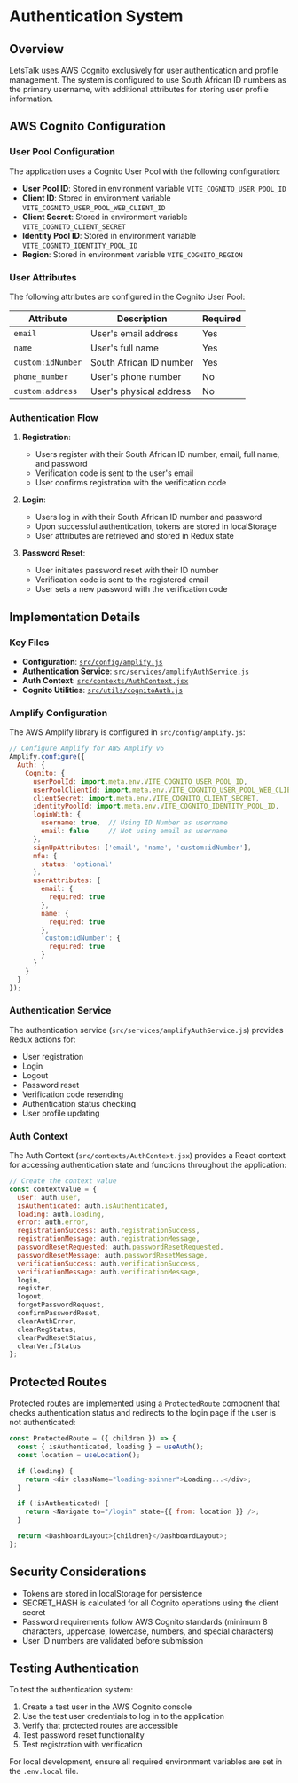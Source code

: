 # Authentication System

## Overview

LetsTalk uses AWS Cognito exclusively for user authentication and profile management. The system is configured to use South African ID numbers as the primary username, with additional attributes for storing user profile information.

## AWS Cognito Configuration

### User Pool Configuration

The application uses a Cognito User Pool with the following configuration:

- **User Pool ID**: Stored in environment variable `VITE_COGNITO_USER_POOL_ID`
- **Client ID**: Stored in environment variable `VITE_COGNITO_USER_POOL_WEB_CLIENT_ID`
- **Client Secret**: Stored in environment variable `VITE_COGNITO_CLIENT_SECRET`
- **Identity Pool ID**: Stored in environment variable `VITE_COGNITO_IDENTITY_POOL_ID`
- **Region**: Stored in environment variable `VITE_COGNITO_REGION`

### User Attributes

The following attributes are configured in the Cognito User Pool:

| Attribute | Description | Required |
|-----------|-------------|----------|
| `email` | User's email address | Yes |
| `name` | User's full name | Yes |
| `custom:idNumber` | South African ID number | Yes |
| `phone_number` | User's phone number | No |
| `custom:address` | User's physical address | No |

### Authentication Flow

1. **Registration**:
   - Users register with their South African ID number, email, full name, and password
   - Verification code is sent to the user's email
   - User confirms registration with the verification code

2. **Login**:
   - Users log in with their South African ID number and password
   - Upon successful authentication, tokens are stored in localStorage
   - User attributes are retrieved and stored in Redux state

3. **Password Reset**:
   - User initiates password reset with their ID number
   - Verification code is sent to the registered email
   - User sets a new password with the verification code

## Implementation Details

### Key Files

- **Configuration**: [`src/config/amplify.js`](../../src/config/amplify.js)
- **Authentication Service**: [`src/services/amplifyAuthService.js`](../../src/services/amplifyAuthService.js)
- **Auth Context**: [`src/contexts/AuthContext.jsx`](../../src/contexts/AuthContext.jsx)
- **Cognito Utilities**: [`src/utils/cognitoAuth.js`](../../src/utils/cognitoAuth.js)

### Amplify Configuration

The AWS Amplify library is configured in `src/config/amplify.js`:

```javascript
// Configure Amplify for AWS Amplify v6
Amplify.configure({
  Auth: {
    Cognito: {
      userPoolId: import.meta.env.VITE_COGNITO_USER_POOL_ID,
      userPoolClientId: import.meta.env.VITE_COGNITO_USER_POOL_WEB_CLIENT_ID,
      clientSecret: import.meta.env.VITE_COGNITO_CLIENT_SECRET,
      identityPoolId: import.meta.env.VITE_COGNITO_IDENTITY_POOL_ID,
      loginWith: {
        username: true,  // Using ID Number as username
        email: false     // Not using email as username
      },
      signUpAttributes: ['email', 'name', 'custom:idNumber'],
      mfa: {
        status: 'optional'
      },
      userAttributes: {
        email: {
          required: true
        },
        name: {
          required: true
        },
        'custom:idNumber': {
          required: true
        }
      }
    }
  }
});
```

### Authentication Service

The authentication service (`src/services/amplifyAuthService.js`) provides Redux actions for:

- User registration
- Login
- Logout
- Password reset
- Verification code resending
- Authentication status checking
- User profile updating

### Auth Context

The Auth Context (`src/contexts/AuthContext.jsx`) provides a React context for accessing authentication state and functions throughout the application:

```javascript
// Create the context value
const contextValue = {
  user: auth.user,
  isAuthenticated: auth.isAuthenticated,
  loading: auth.loading,
  error: auth.error,
  registrationSuccess: auth.registrationSuccess,
  registrationMessage: auth.registrationMessage,
  passwordResetRequested: auth.passwordResetRequested,
  passwordResetMessage: auth.passwordResetMessage,
  verificationSuccess: auth.verificationSuccess,
  verificationMessage: auth.verificationMessage,
  login,
  register,
  logout,
  forgotPasswordRequest,
  confirmPasswordReset,
  clearAuthError,
  clearRegStatus,
  clearPwdResetStatus,
  clearVerifStatus
};
```

## Protected Routes

Protected routes are implemented using a `ProtectedRoute` component that checks authentication status and redirects to the login page if the user is not authenticated:

```javascript
const ProtectedRoute = ({ children }) => {
  const { isAuthenticated, loading } = useAuth();
  const location = useLocation();

  if (loading) {
    return <div className="loading-spinner">Loading...</div>;
  }

  if (!isAuthenticated) {
    return <Navigate to="/login" state={{ from: location }} />;
  }

  return <DashboardLayout>{children}</DashboardLayout>;
};
```

## Security Considerations

- Tokens are stored in localStorage for persistence
- SECRET_HASH is calculated for all Cognito operations using the client secret
- Password requirements follow AWS Cognito standards (minimum 8 characters, uppercase, lowercase, numbers, and special characters)
- User ID numbers are validated before submission

## Testing Authentication

To test the authentication system:

1. Create a test user in the AWS Cognito console
2. Use the test user credentials to log in to the application
3. Verify that protected routes are accessible
4. Test password reset functionality
5. Test registration with verification

For local development, ensure all required environment variables are set in the `.env.local` file.
